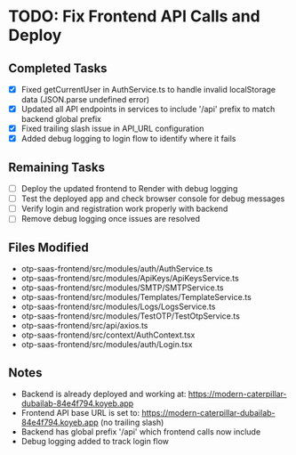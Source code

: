 # TODO: Fix Frontend API Calls and Deploy

## Completed Tasks
- [x] Fixed getCurrentUser in AuthService.ts to handle invalid localStorage data (JSON.parse undefined error)
- [x] Updated all API endpoints in services to include '/api' prefix to match backend global prefix
- [x] Fixed trailing slash issue in API_URL configuration
- [x] Added debug logging to login flow to identify where it fails

## Remaining Tasks
- [ ] Deploy the updated frontend to Render with debug logging
- [ ] Test the deployed app and check browser console for debug messages
- [ ] Verify login and registration work properly with backend
- [ ] Remove debug logging once issues are resolved

## Files Modified
- otp-saas-frontend/src/modules/auth/AuthService.ts
- otp-saas-frontend/src/modules/ApiKeys/ApiKeysService.ts
- otp-saas-frontend/src/modules/SMTP/SMTPService.ts
- otp-saas-frontend/src/modules/Templates/TemplateService.ts
- otp-saas-frontend/src/modules/Logs/LogsService.ts
- otp-saas-frontend/src/modules/TestOTP/TestOtpService.ts
- otp-saas-frontend/src/api/axios.ts
- otp-saas-frontend/src/context/AuthContext.tsx
- otp-saas-frontend/src/modules/auth/Login.tsx

## Notes
- Backend is already deployed and working at: https://modern-caterpillar-dubailab-84e4f794.koyeb.app
- Frontend API base URL is set to: https://modern-caterpillar-dubailab-84e4f794.koyeb.app (no trailing slash)
- Backend has global prefix '/api' which frontend calls now include
- Debug logging added to track login flow

